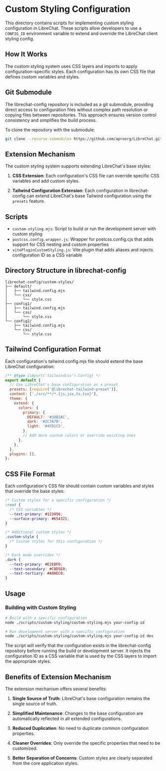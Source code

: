 # Custom Styling Configuration

This directory contains scripts for implementing custom styling configuration in LibreChat. These scripts allow developers to use a `CONFIG_ID` environment variable to extend and override the LibreChat client styling config.

## How It Works

The custom styling system uses CSS layers and imports to apply configuration-specific styles. Each configuration has its own CSS file that defines custom variables and styles.

## Git Submodule

The librechat-config repository is included as a git submodule, providing direct access to configuration files without complex path resolution or copying files between repositories. This approach ensures version control consistency and simplifies the build process.

To clone the repository with the submodule:
```bash
git clone --recurse-submodules https://github.com/aproorg/LibreChat.git
```

## Extension Mechanism

The custom styling system supports extending LibreChat's base styles:

1. **CSS Extension**: Each configuration's CSS file can override specific CSS variables and add custom styles.

2. **Tailwind Configuration Extension**: Each configuration in librechat-config can extend LibreChat's base Tailwind configuration using the `presets` feature.

## Scripts

- `custom-styling.mjs`: Script to build or run the development server with custom styling
- `postcss.config.wrapper.js`: Wrapper for postcss.config.cjs that adds support for CSS nesting and custom properties
- `vitePluginCustomStyling.js`: Vite plugin that adds aliases and injects configuration ID as a CSS variable

## Directory Structure in librechat-config

```
librechat-config/custom-styles/
├── default/
│   ├── tailwind.config.mjs
│   └── css/
│       └── style.css
├── config1/
│   ├── tailwind.config.mjs
│   └── css/
│       └── style.css
└── config2/
    ├── tailwind.config.mjs
    └── css/
        └── style.css
```

## Tailwind Configuration Format

Each configuration's tailwind.config.mjs file should extend the base LibreChat configuration:

```javascript
/** @type {import('tailwindcss').Config} */
export default {
  // Use LibreChat's base configuration as a preset
  presets: [require('@librechat-tailwind-preset')],
  content: ['./src/**/*.{js,jsx,ts,tsx}'],
  theme: {
    extend: {
      colors: {
        primary: {
          DEFAULT: '#38B2AC',
          dark: '#2C7A7B',
          light: '#4FD1C5',
        },
        // Add more custom colors or override existing ones
      },
    },
  },
  plugins: [],
};
```

## CSS File Format

Each configuration's CSS file should contain custom variables and styles that override the base styles:

```css
/* Custom styles for a specific configuration */
:root {
  /* CSS variables */
  --text-primary: #123456;
  --surface-primary: #654321;
}

/* Additional custom styles */
.custom-style {
  /* Custom styles for this configuration */
}

/* Dark mode overrides */
.dark {
  --text-primary: #E2E8F0;
  --text-secondary: #CBD5E0;
  --text-tertiary: #A0AEC0;
}
```

## Usage

### Building with Custom Styling

```bash
# Build with a specific configuration
node ./scripts/custom-styling/custom-styling.mjs your-config-id

# Run development server with a specific configuration
node ./scripts/custom-styling/custom-styling.mjs your-config-id dev
```

The script will verify that the configuration exists in the librechat-config repository before running the build or development server. It injects the configuration ID as a CSS variable that is used by the CSS layers to import the appropriate styles.

## Benefits of Extension Mechanism

The extension mechanism offers several benefits:

1. **Single Source of Truth**: LibreChat's base configuration remains the single source of truth.

2. **Simplified Maintenance**: Changes to the base configuration are automatically reflected in all extended configurations.

3. **Reduced Duplication**: No need to duplicate common configuration properties.

4. **Cleaner Overrides**: Only override the specific properties that need to be customized.

5. **Better Separation of Concerns**: Custom styles are clearly separated from the core application styles.
